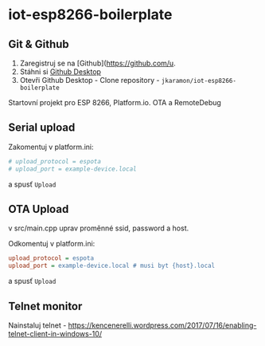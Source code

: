 # iot-esp8266-boilerplate

## Git & Github
1. Zaregistruj se na [Github](https://github.com/u.
1. Stáhni si [Github Desktop](https://desktop.github.com/)
1. Otevři Github Desktop - Clone repository - `jkaramon/iot-esp8266-boilerplate`



Startovní projekt pro ESP 8266, Platform.io. OTA a RemoteDebug

## Serial upload
Zakomentuj v platform.ini:
```ini
# upload_protocol = espota
# upload_port = example-device.local
```
a spusť `Upload`

## OTA Upload
v src/main.cpp uprav proměnné ssid, password a host.

Odkomentuj v platform.ini:
```ini
upload_protocol = espota
upload_port = example-device.local # musi byt {host}.local
```
a spusť `Upload`


## Telnet monitor
Nainstaluj telnet - https://kencenerelli.wordpress.com/2017/07/16/enabling-telnet-client-in-windows-10/


